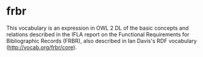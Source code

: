 # frbr
This vocabulary is an expression in OWL 2 DL of the basic concepts and relations described in the IFLA report on the Functional Requirements for Bibliographic Records (FRBR), also described in Ian Davis's RDF vocabulary (http://vocab.org/frbr/core).
